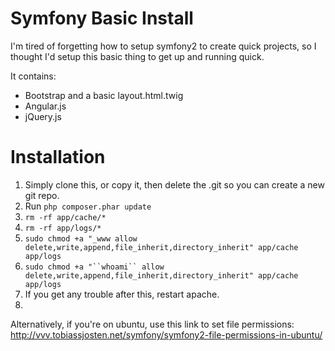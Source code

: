 Symfony Basic Install
========================

I'm tired of forgetting how to setup symfony2 to create quick projects, so I thought I'd setup this basic thing to get up and running quick.

It contains:

  - Bootstrap and a basic layout.html.twig
  - Angular.js
  - jQuery.js


# Installation
  1. Simply clone this, or copy it, then delete the .git so you can create a new git repo.
  2. Run `php composer.phar update`
  2.  `rm -rf app/cache/*`
  3. `rm -rf app/logs/*`
  4. `sudo chmod +a "_www allow delete,write,append,file_inherit,directory_inherit" app/cache app/logs`
  5. `sudo chmod +a "``whoami`` allow delete,write,append,file_inherit,directory_inherit" app/cache app/logs`
  6. If you get any trouble after this, restart apache.
  7. 
  
Alternatively, if you're on ubuntu, use this link to set file permissions:
http://vvv.tobiassjosten.net/symfony/symfony2-file-permissions-in-ubuntu/
